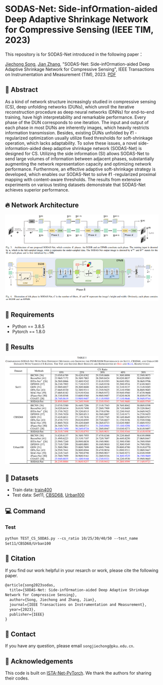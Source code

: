 # SODAS-Net: Side-infOrmation-aided Deep Adaptive Shrinkage Network for Compressive Sensing (IEEE TIM, 2023)
This repository is for SODAS-Net introduced in the following paper：

[Jiechong Song](https://scholar.google.com/citations?hl=en&user=EBOtupAAAAAJ), [Jian Zhang](http://jianzhang.tech/), "SODAS-Net: Side-infOrmation-aided Deep Adaptive Shrinkage Network for Compressive Sensing", IEEE Transactions on Instrumentation and Measurement (TIM), 2023. [PDF](https://ieeexplore.ieee.org/document/10217074)

## :art: Abstract

As a kind of network structure increasingly studied in compressive sensing (CS), deep unfolding networks (DUNs), which unroll the iterative reconstruction procedure as deep neural networks (DNNs) for end-to-end training, have high interpretability and remarkable performance. Every phase of the DUN corresponds to one iteration. The input and output of each phase in most DUNs are inherently images, which heavily restricts information transmission. Besides, existing DUNs unfolded by ℓ1 -regularized optimization usually utilize fixed thresholds for soft-shrinkage operation, which lacks adaptability. To solve these issues, a novel side-information-aided deep adaptive shrinkage network (SODAS-Net) is designed for CS. Utilizing the side information (SI) allows SODAS-Net to send large volumes of information between adjacent phases, substantially augmenting the network representation capacity and optimizing network performance. Furthermore, an effective adaptive soft-shrinkage strategy is developed, which enables our SODAS-Net to solve ℓ1 -regularized proximal mapping with content-aware thresholds. The results from extensive experiments on various testing datasets demonstrate that SODAS-Net achieves superior performance.

## :fire: Network Architecture
<span style="display:block;text-align:center">![Network](/Figs/network.png)</span>

## 🔧 Requirements
- Python == 3.8.5
- Pytorch == 1.8.0

## 🚩 Results
![Network](/Figs/result.png)

## 👀 Datasets
- Train data: [train400](https://drive.google.com/file/d/15FatS3wYupcoJq44jxwkm6Kdr0rATPd0/view?usp=sharing)
- Test data: Set11, [CBSD68](https://drive.google.com/file/d/1Q_tcV0d8bPU5g0lNhVSZXLFw0whFl8Nt/view?usp=sharing), [Urban100](https://drive.google.com/file/d/1cmYjEJlR2S6cqrPq8oQm3tF9lO2sU0gV/view?usp=sharing)

## :computer: Command
### Test
`python TEST_CS_SODAS.py --cs_ratio 10/25/30/40/50 --test_name Set11/CBSD68/Urban100`

## 📑 Citation
If you find our work helpful in your resarch or work, please cite the following paper.

```
@article{song2023sodas,
  title={SODAS-Net: Side-infOrmation-aided Deep Adaptive Shrinkage Network for Compressive Sensing},
  author={Song, Jiechong and Zhang, Jian},
  journal={IEEE Transactions on Instrumentation and Measurement},
  year={2023},
  publisher={IEEE}
}
```

## :e-mail: Contact
If you have any question, please email `songjiechong@pku.edu.cn`.

## :hugs: Acknowledgements
This code is built on [ISTA-Net-PyTorch](https://github.com/jianzhangcs/ISTA-Net-PyTorch). We thank the authors for sharing their codes.

